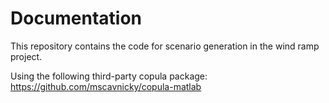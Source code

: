 # Documentation

This repository contains the code for scenario generation in the wind ramp project.

Using the following third-party copula package: https://github.com/mscavnicky/copula-matlab

